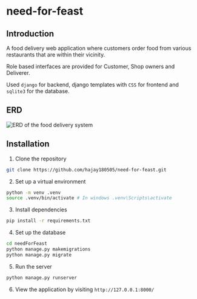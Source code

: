 # need-for-feast
## Introduction
A food delivery web application where customers order food from various restaurants that are within their vicinity. 

Role based interfaces are provided for Customer, Shop owners and Deliverer. 

Used `django` for backend, django templates with `CSS` for frontend and `sqlite3` for the database.

## ERD
![ERD of the food delivery system](https://github.com/hajay180505/need-for-feast/blob/main/ERD.jpg)

## Installation
1. Clone the repository
```bash
git clone https://github.com/hajay180505/need-for-feast.git
```
2. Set up a virtual environment
```bash
python -m venv .venv
source .venv/bin/activate # In windows .venv\Scripts\activate
```
3. Install dependencies
```bash
pip install -r requirements.txt
```
4. Set up the database
```bash
cd needForFeast
python manage.py makemigrations
python manage.py migrate
```
5. Run the server
```bash
python manage.py runserver
```
6. View the application by visiting `http://127.0.0.1:8000/`
